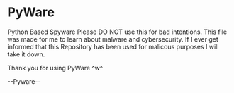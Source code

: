 # PyWare
Python Based Spyware
Please DO NOT use this for bad intentions.
This file was made for me to learn about malware and cybersecurity.
If I ever get informed that this Repository has been used for malicous purposes I will take it down.

Thank you for using PyWare ^w^

--Pyware--

